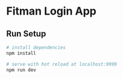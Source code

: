 # Fitman Login App

## Run Setup
``` bash
# install dependencies
npm install

# serve with hot reload at localhost:9999
npm run dev
